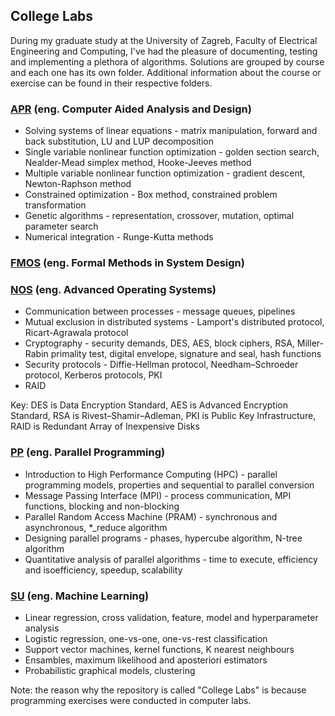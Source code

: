 ## College Labs

During my graduate study at the University of Zagreb, Faculty of Electrical Engineering and Computing,
I've had the pleasure of documenting, testing and implementing a plethora of algorithms. Solutions are grouped
by course and each one has its own folder. Additional information about the course or exercise can be found in
their respective folders.

### [APR](http://www.fer.unizg.hr/en/course/apr) (eng. Computer Aided Analysis and Design)

* Solving systems of linear equations - matrix manipulation, forward and back substitution, LU and LUP decomposition
* Single variable nonlinear function optimization - golden section search, Nealder-Mead simplex method, Hooke-Jeeves method
* Multiple variable nonlinear function optimization - gradient descent, Newton-Raphson method
* Constrained optimization - Box method, constrained problem transformation
* Genetic algorithms - representation, crossover, mutation, optimal parameter search
* Numerical integration - Runge-Kutta methods

### [FMOS](http://www.fer.unizg.hr/en/course/fmisd) (eng. Formal Methods in System Design)

### [NOS](http://www.fer.unizg.hr/en/course/aos) (eng. Advanced Operating Systems)

* Communication between processes - message queues, pipelines
* Mutual exclusion in distributed systems - Lamport's distributed protocol, Ricart-Agrawala protocol
* Cryptography - security demands, DES, AES, block ciphers, RSA, Miller-Rabin primality test, digital envelope, signature and seal, hash functions
* Security protocols - Diffie-Hellman protocol, Needham–Schroeder protocol, Kerberos protocols, PKI
* RAID

Key: DES is Data Encryption Standard, AES is Advanced Encryption Standard, RSA is Rivest–Shamir–Adleman, PKI is Public Key Infrastructure, RAID is Redundant Array of Inexpensive Disks

### [PP](http://www.fer.unizg.hr/en/course/parpro) (eng. Parallel Programming)

* Introduction to High Performance Computing (HPC) - parallel programming models, properties and sequential to parallel conversion
* Message Passing Interface (MPI) - process communication, MPI functions, blocking and non-blocking
* Parallel Random Access Machine (PRAM) - synchronous and asynchronous, *_reduce algorithm
* Designing parallel programs - phases, hypercube algorithm, N-tree algorithm
* Quantitative analysis of parallel algorithms - time to execute, efficiency and isoefficiency, speedup, scalability

### [SU](http://www.fer.unizg.hr/en/course/su) (eng. Machine Learning)

* Linear regression, cross validation, feature, model and hyperparameter analysis
* Logistic regression, one-vs-one, one-vs-rest classification
* Support vector machines, kernel functions, K nearest neighbours
* Ensambles, maximum likelihood and aposteriori estimators
* Probabilistic graphical models, clustering



Note: the reason why the repository is called "College Labs" is because programming exercises were conducted in
computer labs.